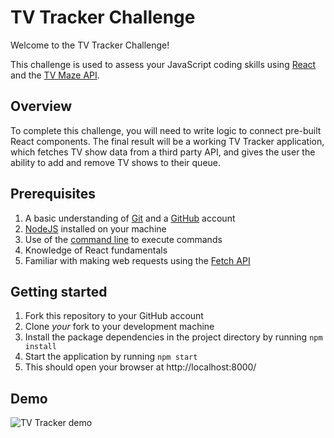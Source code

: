 # TV Tracker Challenge

Welcome to the TV Tracker Challenge!

This challenge is used to assess your JavaScript coding skills using [React](https://reactjs.org/) and the [TV Maze API](http://www.tvmaze.com/api).

## Overview

To complete this challenge, you will need to write logic to connect pre-built React components. The final result will be a working TV Tracker application, which fetches TV show data from a third party API, and gives the user the ability to add and remove TV shows to their queue.

## Prerequisites

1. A basic understanding of [Git](https://git-scm.com/) and a [GitHub](https://github.com/) account
2. [NodeJS](https://nodejs.org/en/) installed on your machine
3. Use of the [command line](https://www.davidbaumgold.com/tutorials/command-line/) to execute commands
4. Knowledge of React fundamentals
5. Familiar with making web requests using the [Fetch API](https://developer.mozilla.org/en-US/docs/Web/API/Fetch_API)

## Getting started

1. Fork this repository to your GitHub account
2. Clone _your_ fork to your development machine
3. Install the package dependencies in the project directory by running `npm install`
4. Start the application by running `npm start`
5. This should open your browser at http://localhost:8000/

## Demo

![TV Tracker demo](tv-tracker.gif)
